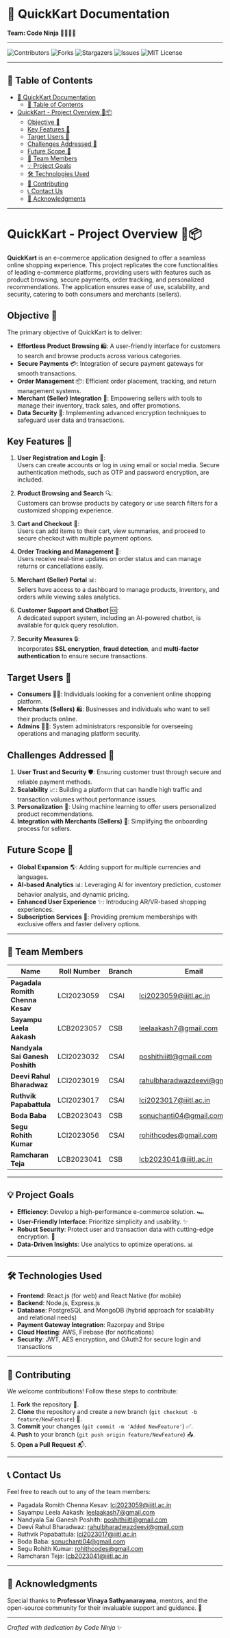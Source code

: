 # 🚀 QuickKart Documentation

**Team: Code Ninja** 👨‍💻👩‍💻

---

![Contributors](https://img.shields.io/github/contributors/IIITLucknowSWEngg/CSAICSBTeam020)
![Forks](https://img.shields.io/github/forks/IIITLucknowSWEngg/CSAICSBTeam020?style=social)
![Stargazers](https://img.shields.io/github/stars/IIITLucknowSWEngg/CSAICSBTeam020?style=social)
![Issues](https://img.shields.io/github/issues/IIITLucknowSWEngg/CSAICSBTeam020)
![MIT License](https://img.shields.io/github/license/IIITLucknowSWEngg/CSAICSBTeam020)

---

## 🧭 Table of Contents

- [🚀 QuickKart Documentation](#-quickkart-documentation)
  - [🧭 Table of Contents](#-table-of-contents)
- [QuickKart - Project Overview 🛒📦](#quickkart---project-overview-)
  - [Objective 🎯](#objective-)
  - [Key Features 🔑](#key-features-)
  - [Target Users 🎯](#target-users-)
  - [Challenges Addressed 🚧](#challenges-addressed-)
  - [Future Scope 🚀](#future-scope-)
  - [👥 Team Members](#-team-members)
  - [💡 Project Goals](#-project-goals)
  - [🛠️ Technologies Used](#️-technologies-used)
  - [🤝 Contributing](#-contributing)
  - [📞 Contact Us](#-contact-us)
  - [🎉 Acknowledgments](#-acknowledgments)

---

# QuickKart - Project Overview 🛒📦

**QuickKart** is an e-commerce application designed to offer a seamless online shopping experience. This project replicates the core functionalities of leading e-commerce platforms, providing users with features such as product browsing, secure payments, order tracking, and personalized recommendations. The application ensures ease of use, scalability, and security, catering to both consumers and merchants (sellers).

## Objective 🎯

The primary objective of QuickKart is to deliver:

- **Effortless Product Browsing** 🛍️: A user-friendly interface for customers to search and browse products across various categories.
- **Secure Payments** 💳: Integration of secure payment gateways for smooth transactions.
- **Order Management** 📦: Efficient order placement, tracking, and return management systems.
- **Merchant (Seller) Integration** 🤝: Empowering sellers with tools to manage their inventory, track sales, and offer promotions.
- **Data Security** 🔐: Implementing advanced encryption techniques to safeguard user data and transactions.

## Key Features 🔑

1. **User Registration and Login** 📝:  
   Users can create accounts or log in using email or social media. Secure authentication methods, such as OTP and password encryption, are included.

2. **Product Browsing and Search** 🔍:  
   Customers can browse products by category or use search filters for a customized shopping experience.

3. **Cart and Checkout** 🛒:  
   Users can add items to their cart, view summaries, and proceed to secure checkout with multiple payment options.

4. **Order Tracking and Management** 📜:  
   Users receive real-time updates on order status and can manage returns or cancellations easily.

5. **Merchant (Seller) Portal** 📊:  
   Sellers have access to a dashboard to manage products, inventory, and orders while viewing sales analytics.

6. **Customer Support and Chatbot** 🆘:  
   A dedicated support system, including an AI-powered chatbot, is available for quick query resolution.

7. **Security Measures** 🔒:  
   Incorporates **SSL encryption**, **fraud detection**, and **multi-factor authentication** to ensure secure transactions.

## Target Users 🎯

- **Consumers** 🧑‍💻: Individuals looking for a convenient online shopping platform.
- **Merchants (Sellers)** 🛍️: Businesses and individuals who want to sell their products online.
- **Admins** 👨‍💻: System administrators responsible for overseeing operations and managing platform security.

## Challenges Addressed 🚧

1. **User Trust and Security** 🛡️: Ensuring customer trust through secure and reliable payment methods.
2. **Scalability** 📈: Building a platform that can handle high traffic and transaction volumes without performance issues.
3. **Personalization** 🎯: Using machine learning to offer users personalized product recommendations.
4. **Integration with Merchants (Sellers)** 🤝: Simplifying the onboarding process for sellers.

## Future Scope 🚀

- **Global Expansion** 🌎: Adding support for multiple currencies and languages.
- **AI-based Analytics** 📊: Leveraging AI for inventory prediction, customer behavior analysis, and dynamic pricing.
- **Enhanced User Experience** ✨: Introducing AR/VR-based shopping experiences.
- **Subscription Services** 🔄: Providing premium memberships with exclusive offers and faster delivery options.

---

## 👥 Team Members

| **Name**                     | **Roll Number** | **Branch** | **Email**                     | **GitHub Username**     |
|-------------------------------|-----------------|------------|-------------------------------|-------------------------|
| **Pagadala Romith Chenna Kesav** | LCI2023059      | CSAI       | <lci2023059@iiitl.ac.in>        | [Romith-27](https://github.com/Romith-27) |
| **Sayampu Leela Aakash**     | LCB2023057      | CSB        | <leelaakash7@gmail.com>         | [leelaakash](https://github.com/leelaakash) |
| **Nandyala Sai Ganesh Poshith** | LCI2023032   | CSAI       | <poshithiiitl@gmail.com>        | [poshithNandyala](https://github.com/poshithNandyala) |
| **Deevi Rahul Bharadwaz**    | LCI2023019      | CSAI       | <rahulbharadwazdeevi@gmail.com> | [RahulBharadwaz](https://github.com/RahulBharadwaz) |
| **Ruthvik Papabattula**      | LCI2023017      | CSAI       | <lci2023017@iiitl.ac.in>        | [Ruthvik-27](https://github.com/Ruthvik-27) |
| **Boda Baba**                | LCB2023043      | CSB        | <sonuchanti04@gmail.com>        | [baba21664](https://github.com/baba21664) |
| **Segu Rohith Kumar**         | LCI2023056      | CSAI       | <rohithcodes@gmail.com>         | [rohithkumar2027](https://github.com/rohithkumar2027) |
| **Ramcharan Teja**           | LCB2023041      | CSB        | <lcb2023041@iiitl.ac.in>        | [ramcharanteja0307](https://github.com/ramcharanteja0307) |

---

## 💡 Project Goals

- **Efficiency**: Develop a high-performance e-commerce solution. 🏎️
- **User-Friendly Interface**: Prioritize simplicity and usability. ✨
- **Robust Security**: Protect user and transaction data with cutting-edge encryption. 🔐
- **Data-Driven Insights**: Use analytics to optimize operations. 📊

---

## 🛠️ Technologies Used

- **Frontend**: React.js (for web) and React Native (for mobile)
- **Backend**: Node.js, Express.js
- **Database**: PostgreSQL and MongoDB (hybrid approach for scalability and relational needs)
- **Payment Gateway Integration**: Razorpay and Stripe
- **Cloud Hosting**: AWS, Firebase (for notifications)
- **Security**: JWT, AES encryption, and OAuth2 for secure login and transactions

---

## 🤝 Contributing

We welcome contributions! Follow these steps to contribute:

1. **Fork** the repository 🍴.
2. **Clone** the repository and create a new branch (`git checkout -b feature/NewFeature`) 🌿.
3. **Commit** your changes (`git commit -m 'Added NewFeature'`) ✅.
4. **Push** to your branch (`git push origin feature/NewFeature`) 📤.
5. **Open a Pull Request** 📬.

---

## 📞 Contact Us

Feel free to reach out to any of the team members:

- Pagadala Romith Chenna Kesav: <lci2023059@iiitl.ac.in>
- Sayampu Leela Aakash: <leelaakash7@gmail.com>
- Nandyala Sai Ganesh Poshith: <poshithiiitl@gmail.com>
- Deevi Rahul Bharadwaz: <rahulbharadwazdeevi@gmail.com>
- Ruthvik Papabattula: <lci2023017@iiitl.ac.in>
- Boda Baba: <sonuchanti04@gmail.com>
- Segu Rohith Kumar: <rohithcodes@gmail.com>
- Ramcharan Teja: <lcb2023041@iiitl.ac.in>

---

## 🎉 Acknowledgments

Special thanks to **Professor Vinaya Sathyanarayana**, mentors, and the open-source community for their invaluable support and guidance. 🙏

---

*Crafted with dedication by Code Ninja* ✨
